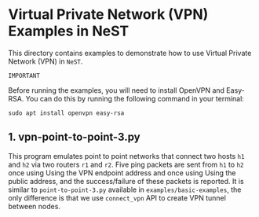 # Virtual Private Network (VPN) Examples in NeST

This directory contains examples to demonstrate how to use Virtual Private Network (VPN) in `NeST`.

`IMPORTANT`

Before running the examples, you will need to install OpenVPN and Easy-RSA. You can do this by running the following command in your terminal:

```shell
sudo apt install openvpn easy-rsa
```

## 1. vpn-point-to-point-3.py
This program emulates point to point networks that connect two hosts `h1` and `h2` via two routers `r1` and `r2`. Five ping packets are sent from `h1` to `h2` once using Using the VPN endpoint address and once using Using the public address, and the success/failure of these packets is reported. It is similar to `point-to-point-3.py` available in `examples/basic-examples`, the only difference is that we use `connect_vpn` API to create VPN tunnel between nodes.

<!-- The below snippet will render example code in docs website -->
<!-- #DOCS_INCLUDE: vpn-point-to-point-3.py -->
